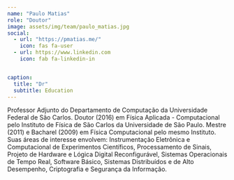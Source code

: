 ```yaml
---
name: "Paulo Matias"
role: "Doutor"
image: assets/img/team/paulo_matias.jpg
social:
  - url: "https://pmatias.me/"
    icon: fas fa-user
  - url: https://www.linkedin.com
    icon: fab fa-linkedin-in


caption:
  title: "Dr"
  subtitle: Education
---
```

<p>
Professor Adjunto do Departamento de Computação da Universidade Federal de São Carlos. Doutor (2016) em Física Aplicada - Computacional pelo Instituto de Física de São Carlos da Universidade de São Paulo. Mestre (2011) e Bacharel (2009) em Física Computacional pelo mesmo Instituto. Suas áreas de interesse envolvem: Instrumentação Eletrônica e Computacional de Experimentos Científicos, Processamento de Sinais, Projeto de Hardware e Lógica Digital Reconfigurável, Sistemas Operacionais de Tempo Real, Software Básico, Sistemas Distribuídos e de Alto Desempenho, Criptografia e Segurança da Informação.
</p>
 